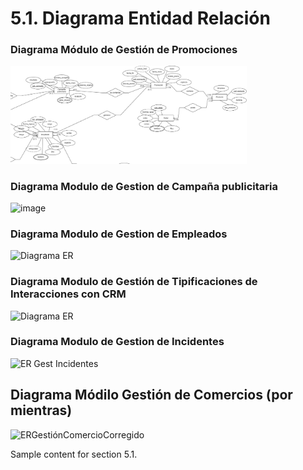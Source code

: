 # 5.1. Diagrama Entidad Relación
### Diagrama Módulo de Gestión de Promociones

<img src="./modelado-promo.jpg" alt="Modelado " style="width: 75%; height: auto;" />

### Diagrama Modulo de Gestion de Campaña publicitaria
![image](https://github.com/user-attachments/assets/4c4e0d66-3cf8-49cc-bee6-5412ce69709f)



### Diagrama Modulo de Gestion de Empleados
![Diagrama ER](https://github.com/user-attachments/assets/f1a02897-76d2-44fc-be66-b786b641b709)

### Diagrama Modulo de Gestión de Tipificaciones de Interacciones con CRM
![Diagrama ER](https://github.com/user-attachments/assets/3de2d6da-d423-4c46-9534-fce7faebb515)



### Diagrama Modulo de Gestion de Incidentes
![ER Gest Incidentes](https://github.com/user-attachments/assets/ad19681b-b5f5-4618-81b5-397bdaea4eb9)

## Diagrama Módilo Gestión de Comercios (por mientras)
![ERGestiónComercioCorregido](https://github.com/user-attachments/assets/c893c6dc-e740-4e39-9a6c-4c10f7a60edd)

Sample content for section 5.1.
